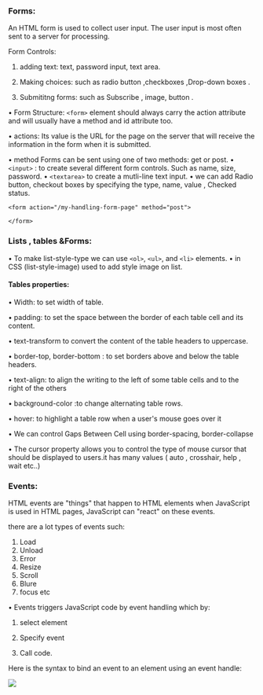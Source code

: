 ### Forms:
An HTML form is used to collect user input. The user input is most often sent to a server for processing.

Form Controls:

1. adding text: text, password input, text area.

1. Making choices: such as radio button ,checkboxes ,Drop-down boxes .

1. Submititng forms: such as Subscribe , image, button .

• Form Structure:
`<form>` element should always carry the action attribute and will usually have a
method and id attribute too.

• actions: Its value is the URL for the page on the server that will receive the
information in the form when it is submitted.

•  method Forms can be sent using one of two methods: get or post.
 • `<input>`  : to create several different form controls. Such as name, size, password.
• `<textarea>` to create a mutli-line text input.
• we can add Radio button, checkout boxes by specifying the type, name, value , 
Checked status.

 `<form action="/my-handling-form-page" method="post">`

`</form>`




### Lists , tables &Forms:
 
• To make list-style-type we can use `<ol>`, `<ul>`, and `<li>` elements.
•  in CSS (list-style-image) used to add style image on list.

#### Tables properties: 

• Width: to set width of table.  
 
• padding: to set the space between the border of each table cell and its content.
 
 • text-transform to convert the content of the table headers to uppercase.

• border-top, border-bottom : to set borders above and below the table headers.

• text-align: to align the writing to the left of some table cells and to the right of the others
 
• background-color :to change alternating table rows.

• hover: to highlight a table row when a user's mouse goes over it


• We can control Gaps Between Cell using  border-spacing, border-collapse 

• The cursor property allows you to control the type of mouse cursor that should be displayed
to users.it has many values ( auto , crosshair, help , wait etc..)


### Events:
HTML events are "things" that happen to HTML elements when JavaScript is used in HTML pages, JavaScript can "react" on these events.

there are a lot types of events such:
1. Load 
2. Unload
3. Error
4. Resize 
5. Scroll
6. Blure
7. focus
etc

• Events triggers JavaScript code by event handling which by:

1. select element
 
3. Specify event

4. Call code.

Here is the syntax to bind an event to an element using an event handle:

![](https://i.ibb.co/QMhpTVP/events.png)

